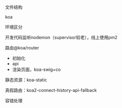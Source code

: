 文件结构

koa

环境区分

开发代码监听nodemon（supervisor较老），线上使用pm2

路由@koa/router

- 初始化
- api
- 渲染页面，koa-swig+co

静态资源：koa-static

真假路由：koa2-connect-history-api-fallback

容错处理